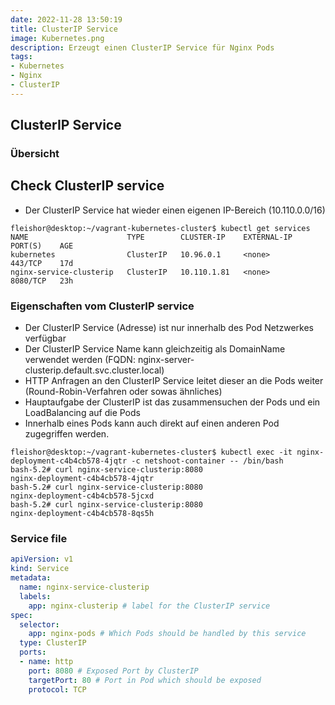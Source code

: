```yaml
---
date: 2022-11-28 13:50:19
title: ClusterIP Service
image: Kubernetes.png
description: Erzeugt einen ClusterIP Service für Nginx Pods
tags: 
- Kubernetes
- Nginx
- ClusterIP
---
```


## ClusterIP Service

### Übersicht

## Check ClusterIP service

- Der ClusterIP Service hat wieder einen eigenen IP-Bereich (10.110.0.0/16)

~~~
fleishor@desktop:~/vagrant-kubernetes-cluster$ kubectl get services
NAME                      TYPE        CLUSTER-IP    EXTERNAL-IP   PORT(S)    AGE
kubernetes                ClusterIP   10.96.0.1     <none>        443/TCP    17d
nginx-service-clusterip   ClusterIP   10.110.1.81   <none>        8080/TCP   23h
~~~

### Eigenschaften vom ClusterIP service

- Der ClusterIP Service (Adresse) ist nur innerhalb des Pod Netzwerkes verfügbar
- Der ClusterIP Service Name kann gleichzeitig als DomainName verwendet werden (FQDN: nginx-server-clusterip.default.svc.cluster.local)
- HTTP Anfragen an den ClusterIP Service leitet dieser an die Pods weiter (Round-Robin-Verfahren oder sowas ähnliches)
- Hauptaufgabe der ClusterIP ist das zusammensuchen der Pods und ein LoadBalancing auf die Pods
- Innerhalb eines Pods kann auch direkt auf einen anderen Pod zugegriffen werden.

~~~
fleishor@desktop:~/vagrant-kubernetes-cluster$ kubectl exec -it nginx-deployment-c4b4cb578-4jqtr -c netshoot-container -- /bin/bash
bash-5.2# curl nginx-service-clusterip:8080
nginx-deployment-c4b4cb578-4jqtr
bash-5.2# curl nginx-service-clusterip:8080
nginx-deployment-c4b4cb578-5jcxd
bash-5.2# curl nginx-service-clusterip:8080
nginx-deployment-c4b4cb578-8qs5h
~~~

### Service file

~~~yaml
apiVersion: v1
kind: Service
metadata:
  name: nginx-service-clusterip
  labels:
    app: nginx-clusterip # label for the ClusterIP service
spec:
  selector:
    app: nginx-pods # Which Pods should be handled by this service
  type: ClusterIP
  ports:
  - name: http
    port: 8080 # Exposed Port by ClusterIP
    targetPort: 80 # Port in Pod which should be exposed
    protocol: TCP
~~~
